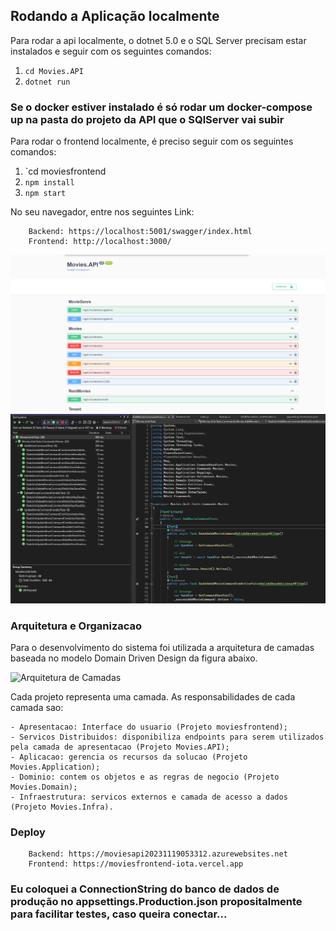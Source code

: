 ﻿## Rodando a Aplicação localmente
Para rodar a api localmente, o dotnet 5.0 e o SQL Server precisam estar instalados e seguir com os seguintes comandos:
1. `cd Movies.API`
2. `dotnet run`
### Se o docker estiver instalado é só rodar um docker-compose up na pasta do projeto da API que o SQlServer vai subir
Para rodar o frontend localmente, é preciso seguir com os seguintes comandos:
1. `cd moviesfrontend
2. `npm install`
3. `npm start`

No seu navegador, entre nos seguintes Link:
```
	Backend: https://localhost:5001/swagger/index.html
	Frontend: http://localhost:3000/
```

![](swagger.png)
![](Tests.png)

### Arquitetura e Organizacao

Para o desenvolvimento do sistema foi utilizada a arquitetura de camadas baseada no modelo Domain Driven Design da figura abaixo. 

![Arquitetura de Camadas](https://user-images.githubusercontent.com/42355371/74002848-3ba2f200-494f-11ea-9488-c3a22e4f53bd.jpg)

Cada projeto representa uma camada. As responsabilidades de cada camada sao:

	- Apresentacao: Interface do usuario (Projeto moviesfrontend);
	- Servicos Distribuidos: disponibiliza endpoints para serem utilizados pela camada de apresentacao (Projeto Movies.API);
	- Aplicacao: gerencia os recursos da solucao (Projeto Movies.Application);
	- Dominio: contem os objetos e as regras de negocio (Projeto Movies.Domain);
	- Infraestrutura: servicos externos e camada de acesso a dados (Projeto Movies.Infra).

### Deploy	
```
	Backend: https://moviesapi20231119053312.azurewebsites.net
	Frontend: https://moviesfrontend-iota.vercel.app
```

### Eu coloquei a ConnectionString do banco de dados de produção no appsettings.Production.json propositalmente para facilitar testes, caso queira conectar...
